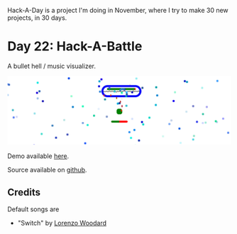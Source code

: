 Hack-A-Day is a project I'm doing in November, where I try to make 30 new projects, in 30 days.

# Day 22: Hack-A-Battle

A bullet hell / music visualizer.

[![Screenshot](screenshot.png)](https://tilde.za3k.com/hackaday/hell)

Demo available [here](https://tilde.za3k.com/hackaday/hell).

Source available on [github](https://github.com/za3k/day22_hell).

## Credits

Default songs are
- "Switch" by [Lorenzo Woodard](https://freehellarchive.org/genre/Ambient_Electronic/)
